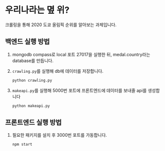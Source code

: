 # 우리나라는 몊 위?

크롤링을 통해 2020 도쿄 올림픽 순위를 알아보는 과제입니다.

## 백엔드 실행 방법

1. mongodb compass로 local 포트 27017을 실행한 뒤, medal.country라는 database를 만듭니다.
   
2. `crawling.py`를 실행해 db에 데이터를 저장합니다.

   ```bash
   python crawling.py
   
3. `makeapi.py`를 실행해 5000번 포트에 프론트엔드에 데이터를 보내줄 api를 생성합니다

   ```bash
   python makeapi.py

## 프론트엔드 실행 방법

1. 필요한 패키지를 설치 후 3000번 포트를 가동합니다.

   ```bash
   npm start
